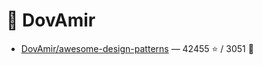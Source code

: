 # 👤 DovAmir

- [DovAmir/awesome-design-patterns](https://github.com/DovAmir/awesome-design-patterns) — 42455 ⭐️ / 3051 🍴
